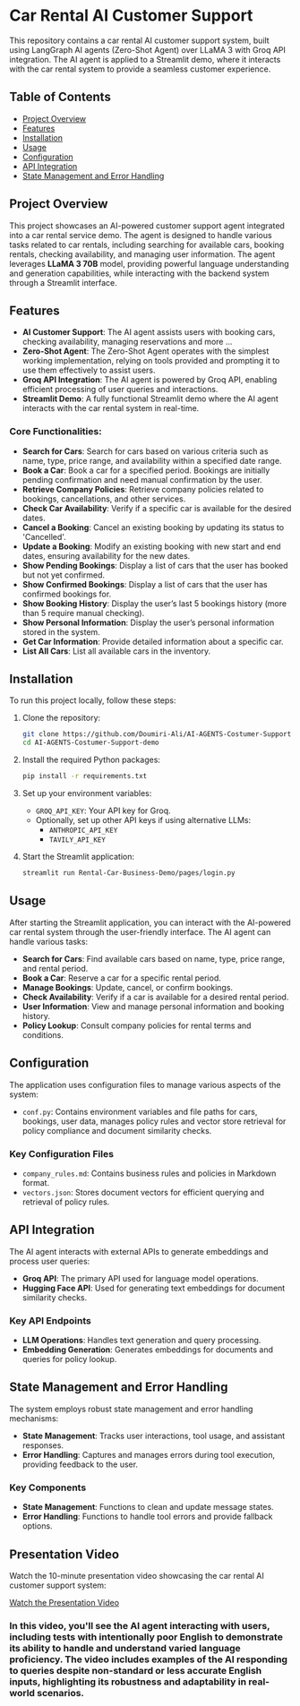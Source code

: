 # Car Rental AI Customer Support

This repository contains a car rental AI customer support system, built using LangGraph AI agents (Zero-Shot Agent) over LLaMA 3 with Groq API integration. The AI agent is applied to a Streamlit demo, where it interacts with the car rental system to provide a seamless customer experience.

## Table of Contents
- [Project Overview](#project-overview)
- [Features](#features)
- [Installation](#installation)
- [Usage](#usage)
- [Configuration](#configuration)
- [API Integration](#api-integration)
- [State Management and Error Handling](#state-management-and-error-handling)

## Project Overview

This project showcases an AI-powered customer support agent integrated into a car rental service demo. The agent is designed to handle various tasks related to car rentals, including searching for available cars, booking rentals, checking availability, and managing user information. The agent leverages **LLaMA 3 70B** model, providing powerful language understanding and generation capabilities, while interacting with the backend system through a Streamlit interface.

## Features

- **AI Customer Support**: The AI agent assists users with booking cars, checking availability, managing reservations and more ...
- **Zero-Shot Agent**: The Zero-Shot Agent operates with the simplest working implementation, relying on tools provided and prompting it to use them effectively to assist users. 
- **Groq API Integration**: The AI agent is powered by Groq API, enabling efficient processing of user queries and interactions.
- **Streamlit Demo**: A fully functional Streamlit demo where the AI agent interacts with the car rental system in real-time.

### Core Functionalities:

- **Search for Cars**: Search for cars based on various criteria such as name, type, price range, and availability within a specified date range.
- **Book a Car**: Book a car for a specified period. Bookings are initially pending confirmation and need manual confirmation by the user.
- **Retrieve Company Policies**: Retrieve company policies related to bookings, cancellations, and other services.
- **Check Car Availability**: Verify if a specific car is available for the desired dates.
- **Cancel a Booking**: Cancel an existing booking by updating its status to 'Cancelled'.
- **Update a Booking**: Modify an existing booking with new start and end dates, ensuring availability for the new dates.
- **Show Pending Bookings**: Display a list of cars that the user has booked but not yet confirmed.
- **Show Confirmed Bookings**: Display a list of cars that the user has confirmed bookings for.
- **Show Booking History**: Display the user’s last 5 bookings history (more than 5 require manual checking).
- **Show Personal Information**: Display the user’s personal information stored in the system.
- **Get Car Information**: Provide detailed information about a specific car.
- **List All Cars**: List all available cars in the inventory.

## Installation

To run this project locally, follow these steps:

1. Clone the repository:

    ```bash
    git clone https://github.com/Doumiri-Ali/AI-AGENTS-Costumer-Support-demo.git
    cd AI-AGENTS-Costumer-Support-demo
    ```

2. Install the required Python packages:

    ```bash
    pip install -r requirements.txt
    ```

3. Set up your environment variables:
   - `GROQ_API_KEY`: Your API key for Groq.
   - Optionally, set up other API keys if using alternative LLMs:
     - `ANTHROPIC_API_KEY`
     - `TAVILY_API_KEY`

4. Start the Streamlit application:

    ```bash
    streamlit run Rental-Car-Business-Demo/pages/login.py
    ```

## Usage

After starting the Streamlit application, you can interact with the AI-powered car rental system through the user-friendly interface. The AI agent can handle various tasks:

- **Search for Cars**: Find available cars based on name, type, price range, and rental period.
- **Book a Car**: Reserve a car for a specific rental period.
- **Manage Bookings**: Update, cancel, or confirm bookings.
- **Check Availability**: Verify if a car is available for a desired rental period.
- **User Information**: View and manage personal information and booking history.
- **Policy Lookup**: Consult company policies for rental terms and conditions.

## Configuration

The application uses configuration files to manage various aspects of the system:

- `conf.py`: Contains environment variables and file paths for cars, bookings, user data, manages policy rules and vector store retrieval for policy compliance and document similarity checks.

### Key Configuration Files
- `company_rules.md`: Contains business rules and policies in Markdown format.
- `vectors.json`: Stores document vectors for efficient querying and retrieval of policy rules.

## API Integration

The AI agent interacts with external APIs to generate embeddings and process user queries:

- **Groq API**: The primary API used for language model operations.
- **Hugging Face API**: Used for generating text embeddings for document similarity checks.

### Key API Endpoints
- **LLM Operations**: Handles text generation and query processing.
- **Embedding Generation**: Generates embeddings for documents and queries for policy lookup.

## State Management and Error Handling

The system employs robust state management and error handling mechanisms:

- **State Management**: Tracks user interactions, tool usage, and assistant responses.
- **Error Handling**: Captures and manages errors during tool execution, providing feedback to the user.

### Key Components
- **State Management**: Functions to clean and update message states.
- **Error Handling**: Functions to handle tool errors and provide fallback options.


## Presentation Video

Watch the 10-minute presentation video showcasing the car rental AI customer support system:

[Watch the Presentation Video](https://drive.google.com/file/d/1P8LLI2Q6xPwy7oYWgX2q9kElnZkvzTWB/view?usp=sharing)


### **In this video, you'll see the AI agent interacting with users, including tests with intentionally poor English to demonstrate its ability to handle and understand varied language proficiency. The video includes examples of the AI responding to queries despite non-standard or less accurate English inputs, highlighting its robustness and adaptability in real-world scenarios.**
